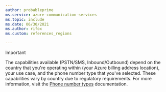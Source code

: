 ```yaml
---
author: probableprime
ms.service: azure-communication-services
ms.topic: include
ms.date: 06/30/2021
ms.author: rifox
ms.custom: references_regions

---
```

> [!IMPORTANT]
> The capabilities available (PSTN/SMS, Inbound/Outbound) depend on the country that you're operating within (your Azure billing address location), your use case, and the phone number type that you've selected. These capabilities vary by country due to regulatory requirements. For more information, visit the [Phone number types](../concepts/numbers/number-types.md) documentation.
